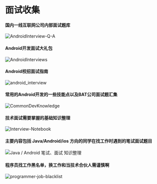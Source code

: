 面试收集
===
#### 国内一线互联网公司内部面试题库
![AndroidInterview-Q-A](https://github.com/JackyAndroid/AndroidInterview-Q-A)

#### Android开发面试大礼包
![AndroidInterviews](https://github.com/hujiaweibujidao/AndroidInterviews)

#### Android校招面试指南
![android_interview](https://github.com/LRH1993/android_interview)

#### 常用的Android开发的一些技能点以及BAT公司面试题汇集
![CommonDevKnowledge](https://github.com/AweiLoveAndroid/CommonDevKnowledge)

#### 技术面试需要掌握的基础知识整理
![Interview-Notebook](https://github.com/CyC2018/Interview-Notebook)

#### 主要内容包括 Java/Android/ios 方向的同学在找工作时遇到的笔试面试题目
![Java / Android 笔试、面试 知识整理](https://github.com/hadyang/interview)

#### 程序员找工作黑名单，换工作和当技术合伙人需谨慎啊
![programmer-job-blacklist](https://github.com/shengxinjing/programmer-job-blacklist)
